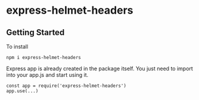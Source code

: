 # express-helmet-headers

## Getting Started
To install
```
npm i express-helmet-headers
```  
Express app is already created in the package itself. You just need to import into your app.js and start using it.

```
const app = require('express-helmet-headers')
app.use(...)
```
